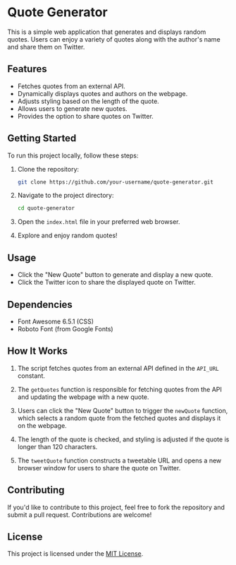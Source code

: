 # Quote Generator

This is a simple web application that generates and displays random quotes. Users can enjoy a variety of quotes along with the author's name and share them on Twitter.

## Features

- Fetches quotes from an external API.
- Dynamically displays quotes and authors on the webpage.
- Adjusts styling based on the length of the quote.
- Allows users to generate new quotes.
- Provides the option to share quotes on Twitter.

## Getting Started

To run this project locally, follow these steps:

1. Clone the repository:

    ```bash
    git clone https://github.com/your-username/quote-generator.git
    ```

2. Navigate to the project directory:

    ```bash
    cd quote-generator
    ```

3. Open the `index.html` file in your preferred web browser.

4. Explore and enjoy random quotes!

## Usage

- Click the "New Quote" button to generate and display a new quote.
- Click the Twitter icon to share the displayed quote on Twitter.

## Dependencies

- Font Awesome 6.5.1 (CSS)
- Roboto Font (from Google Fonts)

## How It Works

1. The script fetches quotes from an external API defined in the `API_URL` constant.

2. The `getQuotes` function is responsible for fetching quotes from the API and updating the webpage with a new quote.

3. Users can click the "New Quote" button to trigger the `newQuote` function, which selects a random quote from the fetched quotes and displays it on the webpage.

4. The length of the quote is checked, and styling is adjusted if the quote is longer than 120 characters.

5. The `tweetQuote` function constructs a tweetable URL and opens a new browser window for users to share the quote on Twitter.

## Contributing

If you'd like to contribute to this project, feel free to fork the repository and submit a pull request. Contributions are welcome!

## License

This project is licensed under the [MIT License](LICENSE).
